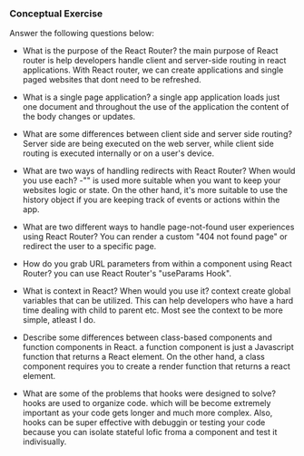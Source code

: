 ### Conceptual Exercise

Answer the following questions below:

- What is the purpose of the React Router?
the main purpose of React router is help developers handle client and server-side routing in react applications. With React router, we can create applications and single paged websites that dont need to be refreshed.

- What is a single page application?
a single app application loads just one document and throughout the use of the application the content of the body changes or updates.
- What are some differences between client side and server side routing?
Server side are being executed on the web server, while client side routing is executed internally or on a user's device. 

- What are two ways of handling redirects with React Router? When would you use each?
-"<redirect>" is used more suitable when you want to keep your websites logic or state. On the other hand, it's more suitable to use the history object if you are keeping track of events or actions within the app. 

- What are two different ways to handle page-not-found user experiences using React Router? 
You can render a custom "404 not found page" or redirect the user to a specific page.

- How do you grab URL parameters from within a component using React Router?
you can use React Router's "useParams Hook".

- What is context in React? When would you use it?
context create global variables that can be utilized. This can help developers who have a hard time dealing with child to parent etc. Most see the context to be more simple, atleast I do.

- Describe some differences between class-based components and function
  components in React.
a function component is just a Javascript function that returns a React element. On the other hand, a class component requires you to create a render function that returns a react element.
- What are some of the problems that hooks were designed to solve?
   hooks are used to organize code. which will be become extremely important as your code gets longer and much more complex. Also, hooks can be super effective with debuggin or testing your code because you can isolate stateful lofic froma a component and test it indivisually.